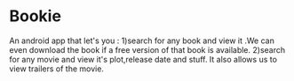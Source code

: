 # Bookie
An android app that let's you :
1)search for any book and view it .We can even download the book if a free version of that book is available.
2)search for any movie and view it's plot,release date and stuff. It also allows us to view trailers of the movie.
